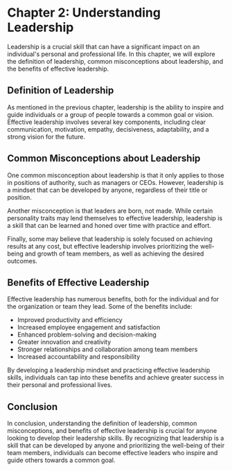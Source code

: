 Chapter 2: Understanding Leadership
===================================

Leadership is a crucial skill that can have a significant impact on an individual's personal and professional life. In this chapter, we will explore the definition of leadership, common misconceptions about leadership, and the benefits of effective leadership.

Definition of Leadership
------------------------

As mentioned in the previous chapter, leadership is the ability to inspire and guide individuals or a group of people towards a common goal or vision. Effective leadership involves several key components, including clear communication, motivation, empathy, decisiveness, adaptability, and a strong vision for the future.

Common Misconceptions about Leadership
--------------------------------------

One common misconception about leadership is that it only applies to those in positions of authority, such as managers or CEOs. However, leadership is a mindset that can be developed by anyone, regardless of their title or position.

Another misconception is that leaders are born, not made. While certain personality traits may lend themselves to effective leadership, leadership is a skill that can be learned and honed over time with practice and effort.

Finally, some may believe that leadership is solely focused on achieving results at any cost, but effective leadership involves prioritizing the well-being and growth of team members, as well as achieving the desired outcomes.

Benefits of Effective Leadership
--------------------------------

Effective leadership has numerous benefits, both for the individual and for the organization or team they lead. Some of the benefits include:

* Improved productivity and efficiency
* Increased employee engagement and satisfaction
* Enhanced problem-solving and decision-making
* Greater innovation and creativity
* Stronger relationships and collaboration among team members
* Increased accountability and responsibility

By developing a leadership mindset and practicing effective leadership skills, individuals can tap into these benefits and achieve greater success in their personal and professional lives.

Conclusion
----------

In conclusion, understanding the definition of leadership, common misconceptions, and benefits of effective leadership is crucial for anyone looking to develop their leadership skills. By recognizing that leadership is a skill that can be developed by anyone and prioritizing the well-being of their team members, individuals can become effective leaders who inspire and guide others towards a common goal.
